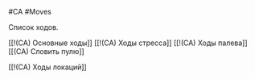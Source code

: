 #CA #Moves

Список ходов.

[[!(CA) Основные ходы]]
[[!(CA) Ходы стресса]]
[[!(CA) Ходы палева]]
[[(CA) Словить пулю]]

[[!(CA) Ходы локаций]]